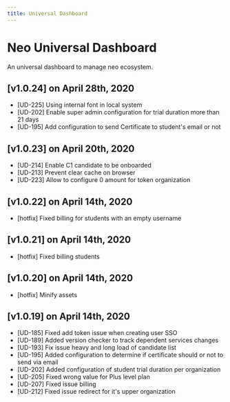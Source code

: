 ```yaml
---
title: Universal Dashboard
---
```


# Neo Universal Dashboard
An universal dashboard to manage neo ecosystem.

## [v1.0.24] on April 28th, 2020
- [UD-225] Using internal font in local system
- [UD-202] Enable super admin configuration for trial duration more than 21 days
- [UD-195] Add configuration to send Certificate to student's email or not

## [v1.0.23] on April 20th, 2020
- [UD-214] Enable C1 candidate to be onboarded
- [UD-213] Prevent clear cache on browser
- [UD-223] Allow to configure 0 amount for token organization

## [v1.0.22] on April 14th, 2020
- [hotfix] Fixed billing for students with an empty username

## [v1.0.21] on April 14th, 2020
- [hotfix] Fixed billing students

## [v1.0.20] on April 14th, 2020
- [hotfix] Minify assets

## [v1.0.19] on April 14th, 2020
- [UD-185] Fixed add token issue when creating user SSO
- [UD-189] Added version checker to track dependent services changes
- [UD-193] Fix issue heavy and long load of candidate list
- [UD-195] Added configuration to determine if certificate should or not to send via email
- [UD-202] Added configuration of student trial duration per organization
- [UD-205] Fixed wrong value for Plus level plan
- [UD-207] Fixed issue billing
- [UD-212] Fixed issue redirect for it's upper organization
